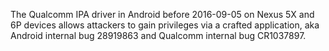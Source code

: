 The Qualcomm IPA driver in Android before 2016-09-05 on Nexus 5X and 6P devices allows attackers to gain privileges via a crafted application, aka Android internal bug 28919863 and Qualcomm internal bug CR1037897.